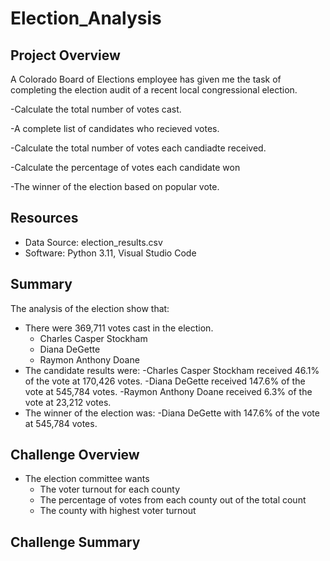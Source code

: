 # Election_Analysis

## Project Overview 
A Colorado Board of Elections employee has given me the task of completing the election audit of a recent local congressional election.


-Calculate the total number of votes cast.

-A complete list of candidates who recieved votes.

-Calculate the total number of votes each candiadte received.

-Calculate the percentage of votes each candidate won

-The winner of the election based on popular vote.

## Resources 
- Data Source: election_results.csv
- Software: Python 3.11, Visual Studio Code 

## Summary
The analysis of the election show that:
- There were 369,711 votes cast in the election.
  - Charles Casper Stockham
  - Diana DeGette
  - Raymon Anthony Doane
- The candidate results were:
  -Charles Casper Stockham received 46.1% of the vote at 170,426 votes.
  -Diana DeGette received 147.6% of the vote at 545,784 votes.
  -Raymon Anthony Doane received 6.3% of the vote at 23,212 votes.
- The winner of the election was:
  -Diana DeGette with 147.6% of the vote at 545,784 votes.
  
## Challenge Overview
- The election committee wants
  - The voter turnout for each county
  - The percentage of votes from each county out of the total count
  - The county with highest voter turnout
## Challenge Summary


